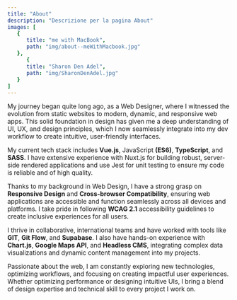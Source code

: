 ```yaml
---
title: "About"
description: "Descrizione per la pagina About"
images: [
   {   
      title: "me with MacBook",
      path: "img/about--meWithMacbook.jpg"
   },
      {   
      title: "Sharon Den Adel",
      path: "img/SharonDenAdel.jpg"
   }
]
---
```


My journey began quite long ago, as a Web Designer, where I witnessed the evolution from static websites to modern, dynamic, and responsive web apps. This solid foundation in design has given me a deep understanding of UI, UX, and design principles, which I now seamlessly integrate into my dev workflow to create intuitive, user-friendly interfaces.

My current tech stack includes **Vue.js**, JavaScript **(ES6)**, **TypeScript**, and **SASS**. I have extensive experience with Nuxt.js for building robust, server-side rendered applications and use Jest for unit testing to ensure my code is reliable and of high quality.

<span class="MD-separator"></span>

Thanks to my background in Web Design, I have a strong grasp on **Responsive Design** and **Cross-browser Compatibility**, ensuring web applications are accessible and function seamlessly across all devices and platforms. I take pride in following **WCAG 2.1** accessibility guidelines to create inclusive experiences for all users.

I thrive in collaborative, international teams and have worked with tools like **GIT**, **Git Flow**, and **Supabase**. I also have hands-on experience with **Chart.js**, **Google Maps API**, and **Headless CMS**, integrating complex data visualizations and dynamic content management into my projects.

Passionate about the web, I am constantly exploring new technologies, optimizing workflows, and focusing on creating impactful user experiences. Whether optimizing performance or designing intuitive UIs, I bring a blend of design expertise and technical skill to every project I work on.

<!-- ![my image](img/about--meWithMacbook.jpg) -->

